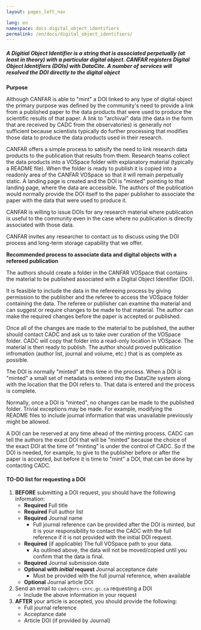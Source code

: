 ```yaml
---
layout: pages_left_nav

lang: en
namespace: docs.digital_object_identifiers
permalink: /en/docs/digital_object_identifiers/
---
```


<!-- Content start -->

<h5>A Digitial Object Identifier is a string that is associated perpetually (at least in theory) with a particular digital object.
CANFAR registers Digital Object Identifiers (DOIs) with DataCite. A number of services will resolved the DOI directly to the digital
object</h5>

<b>Purpose</b>

Although CANFAR is able to "mint" a DOI linked to any type of digital object the primary purpose was defined by the community's need to provide a link from a published paper to the data products that were used to produce the scientific results of that paper. A link to "archival" data (the data in the form that are received by CADC from the observatories) is generally not sufficient because scientists typically do further processing that modifies those data to produce the data products used in their research. 

CANFAR offers a simple process to satisify the need to link research data products to the publication that results from them. Research teams collect the data products into a VOSpace folder with explanatory material (typically a README file). When the folder is ready to publish it is copied into a readonly area of the CANFAR VOSpace so that it will remain perpetually static. A landing page is created and the DOI is "minted" pointing to that landing page, where the data are accessible. The authors of the publication would normally provide the DOI itself to the paper publisher to associate the paper with the data that were used to produce it.

CANFAR is willing to issue DOIs for any research material where publication is useful to the community even in the case where no publication is directly associated with those data. 

CANFAR invites any researcher to contact us to discuss using the DOI process and long-term storage capability that we offer.


<b>Recommended process to associate data and digital objects with a refereed publication</b>

The authors should create a folder in the CANFAR VOSpace that contains the material to be published associated with a Digital Object Identifier (DOI). 

It is feasible to include the data in the refereeing process by giving permission to the publisher and the referee to access the VOSpace folder containing the data. The referee or publisher can examine tha material and can suggest or require changes to be made to that material. The author can make the required changes before the paper is accepted or published.

Once all of the changes are made to the material to be published, the auther should contact CADC and ask us to take over curation of the VOSpace folder. CADC will copy that folder into a read-only location in VOSpace. The material is then ready to publish. The author should proved publication infromation (author list, journal and volume, etc.) that is as complete as possible.

The DOI is normally "minted" at this time in the process. When a DOI is "minted" a small set of metadata is entered into the DataCite system along with the location that the DOI refers to. That data is entered and the process is complete.

Normally, once a DOI is "minted", no changes can be made to the published folder. Trivial exceptions may be made. For example, modifying the README files to include journal information that was unavailable previously might be allowed.

A DOI can be reserved at any time ahead of the minting process. CADC can tell the authors the exact DOI that will be "minted" because the choice of the exact DOI at the time of "minting" is under the control of CADC. So if the DOI is needed, for example, to give to the publisher before or after the paper is accepted, but before it is time to "mint" a DOI, that can be done by contacting CADC.

#### TO-DO list for requesting a DOI

1. **BEFORE** submitting a DOI request, you should have the following information:
   *  **Required** Full title
   *  **Required** Full author list
   *  **Required** Journal name 
      +  Full journal reference can be provided after the DOI is minted, but it is your responsibility to contact the CADC with the full reference if it is not provided with the initial DOI request.
   *  **Required** (if applicable) The full VOSpace path to your data.
      +  As outlined above, the data will not be moved/copied until you confirm that the data is final.
   *  **Required** Journal submission date
   *  **Optional with _initial_ request** Journal acceptance date
      +  Must be provided with the full journal reference, when available
   *  **Optional** Journal article DOI
1. Send an email to `cadc@nrc-cnrc.gc.ca` requesting a DOI
   *  Include the above information in your request
1. **AFTER** your article is accepted, you should provide the following:
   * Full journal reference
   * Acceptance date
   * Article DOI (if provided by Journal)
<!-- Content end -->
